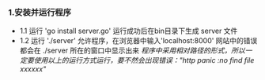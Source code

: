 ### 1.安装并运行程序
- 1.1 运行 'go install server.go' 运行成功后在bin目录下生成 server 文件
- 1.2 运行 './server' 允许程序，在浏览器中输入'localhost:8000' 网站中的错误都会在 ./server 所在的窗口中显示出来
*程序中采用相对路径的形式，所以一定要使用以上的运行方式运行，要不然会出现错误："http panic :no find file xxxxxx"*
